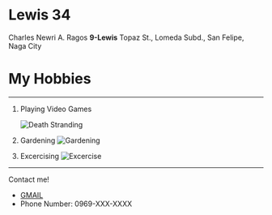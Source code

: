 # Lewis 34

Charles Newri A. Ragos
 **9-Lewis**
Topaz St., Lomeda Subd., San Felipe, Naga City



# My Hobbies
---
 1. Playing Video Games

    ![Death Stranding](https://encrypted-tbn0.gstatic.com/images?q=tbn:ANd9GcRgfJstIQdwfWkxo_pzzSaGdbsMRk9IhnG8wcTebRnSPEdvV6ZK "Death Stranding")


 2. Gardening
    ![Gardening](https://www.techopedia.com/wp-content/uploads/2024/05/Touching-Grass.jpg.webp "Touching Grass")


 3. Excercising
    ![Excercise](https://wpassets.trainingpeaks.com/wp-content/uploads/2021/06/16152950/21126-Blog-1200x675-1.jpg "Biking")

---

Contact me!

- [GMAIL]([cragos@gbox.adnu.edu.ph](https://mail.google.com/mail/u/0/#search/cragos%40gbox.adnu.edu.ph?compose=new))
- Phone Number: 0969-XXX-XXXX



